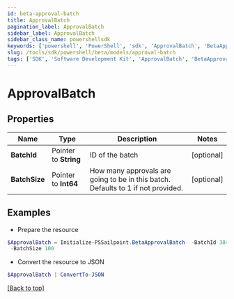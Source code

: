 ```yaml
---
id: beta-approval-batch
title: ApprovalBatch
pagination_label: ApprovalBatch
sidebar_label: ApprovalBatch
sidebar_class_name: powershellsdk
keywords: ['powershell', 'PowerShell', 'sdk', 'ApprovalBatch', 'BetaApprovalBatch'] 
slug: /tools/sdk/powershell/beta/models/approval-batch
tags: ['SDK', 'Software Development Kit', 'ApprovalBatch', 'BetaApprovalBatch']
---
```



# ApprovalBatch

## Properties

Name | Type | Description | Notes
------------ | ------------- | ------------- | -------------
**BatchId** |  Pointer to **String** | ID of the batch | [optional] 
**BatchSize** |  Pointer to **Int64** | How many approvals are going to be in this batch. Defaults to 1 if not provided. | [optional] 

## Examples

- Prepare the resource
```powershell
$ApprovalBatch = Initialize-PSSailpoint.BetaApprovalBatch  -BatchId 38453251-6be2-5f8f-df93-5ce19e295837 `
 -BatchSize 100
```

- Convert the resource to JSON
```powershell
$ApprovalBatch | ConvertTo-JSON
```


[[Back to top]](#) 

